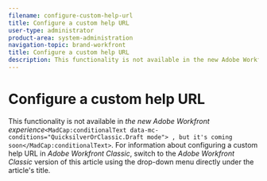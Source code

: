 ```yaml
---
filename: configure-custom-help-url
title: Configure a custom help URL
user-type: administrator
product-area: system-administration
navigation-topic: brand-workfront
title: Configure a custom help URL
description: This functionality is not available in the new Adobe Workfront experience, but it's coming soon. For information about configuring a custom help URL in Adobe Workfront Classic, switch to the Adobe Workfront Classic version of this article using the drop-down menu directly under the article's title.
---
```


# Configure a custom help URL

<!--
<p data-mc-conditions="QuicksilverOrClassic.Quicksilver">This functionality is not available in <em>the new Adobe Workfront experience</em><draft-comment>
<MadCap:conditionalText data-mc-conditions="QuicksilverOrClassic.Draft mode">
, but it's coming soon
</MadCap:conditionalText>
</draft-comment><MadCap:conditionalText data-mc-conditions="QuicksilverOrClassic.Draft mode">
, but it's coming soon
</MadCap:conditionalText>. For information about configuring a custom help URL in <em>Adobe Workfront Classic</em>, switch to the <em>Adobe Workfront Classic</em> version of this article using the drop-down menu directly under the article's title.</p>
-->

This functionality is not available in *the new Adobe Workfront experience*`<MadCap:conditionalText data-mc-conditions="QuicksilverOrClassic.Draft mode"> , but it's coming soon</MadCap:conditionalText>`. For information about configuring a custom help URL in *Adobe Workfront Classic*, switch to the *Adobe Workfront Classic* version of this article using the drop-down menu directly under the article's title.
